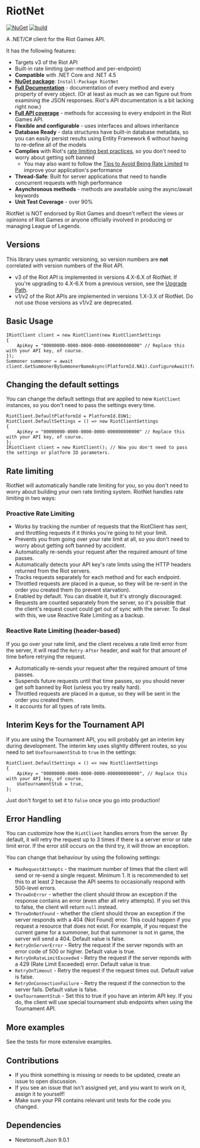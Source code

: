 # RiotNet

[![NuGet](https://img.shields.io/nuget/v/RiotNet.svg)](https://www.nuget.org/packages/RiotNet/) [![build](https://travis-ci.org/aj-r/RiotNet.svg?branch=master)](https://travis-ci.org/aj-r/RiotNet)

A .NET/C# client for the Riot Games API.

It has the following features:
- Targets v3 of the Riot API
- Built-in rate limiting (per-method and per-endpoint)
- **Compatible** with .NET Core and .NET 4.5
- [**NuGet package**](https://www.nuget.org/packages/RiotNet/): `Install-Package RiotNet`
- [**Full Documentation**](http://aj-r.github.io/RiotNet/docs/interface_riot_net_1_1_i_riot_client.html) - documentation of every method and every property of every object. (Or at least as much as we can figure out from examining the JSON responses. Riot's API documentation is a bit lacking right now.)
- [**Full API coverage**](https://github.com/aj-r/RiotNet/wiki/API-Route-Mapping) - methods for accessing to every endpoint in the Riot Games API.
- **Flexible and configurable** - uses interfaces and allows inheritance
- **Database Ready** - data structures have built-in database metadata, so you can easily persist results using Entity Framework 6 without having to re-define all of the models
- **Complies** with Riot's [rate limiting best practices](https://developer.riotgames.com/rate-limiting.html), so you don't need to worry about getting soft banned
  - You may also want to follow the [Tips to Avoid Being Rate Limited](https://developer.riotgames.com/rate-limiting.html) to improve your application's performance
- **Thread-Safe**: Built for server applications that need to handle concurrent requests with high performance
- **Asynchronous methods** - methods are awaitable using the async/await keywords
- **Unit Test Coverage** - over 90%

RiotNet is NOT endorsed by Riot Games and doesn't reflect the views or opinions of Riot Games or anyone officially involved in producing or managing League of Legends.

## Versions

This library uses symantic versioning, so version numbers are **not** correlated with version numbers of the Riot API.

- v3 of the Riot API is implemented in versions 4.X-6.X of RiotNet. If you're upgrading to 4.X-6.X from a previous version, see the [Upgrade Path](https://github.com/aj-r/RiotNet/wiki/RiotNet-Upgrade-Path).
- v1/v2 of the Riot APIs are implemented in versions 1.X-3.X of RiotNet. Do not use those versions as v1/v2 are deprecated.

## Basic Usage

```
IRiotClient client = new RiotClient(new RiotClientSettings
{
    ApiKey = "00000000-0000-0000-0000-000000000000" // Replace this with your API key, of course.
});
Summoner summoner = await client.GetSummonerBySummonerNameAsync(PlatformId.NA1).ConfigureAwait(false);
```

## Changing the default settings

You can change the default settings that are applied to new `RiotClient` instances, so you don't need to pass the settings every time.

```
RiotClient.DefaultPlatformId = PlatformId.EUW1;
RiotClient.DefaultSettings = () => new RiotClientSettings
{
    ApiKey = "00000000-0000-0000-0000-000000000000" // Replace this with your API key, of course.
};
IRiotClient client = new RiotClient(); // Now you don't need to pass the settings or platform ID parameters.
```

## Rate limiting

RiotNet will automatically handle rate limiting for you, so you don't need to worry about building your own rate limiting system.
RiotNet handles rate limiting in two ways:

### Proactive Rate Limiting

- Works by tracking the number of requests that the RiotClient has sent, and throttling requests if it thinks you're going to hit your limit.
- Prevents you from going over your rate limit at all, so you don't need to worry about getting soft banned by accident.
- Automatically re-sends your request after the required amount of time passes.
- Automatically detects your API key's rate limits using the HTTP headers returned from the Riot servers.
- Tracks requests separately for each method and for each endpoint.
- Throttled requests are placed in a queue, so they will be re-sent in the order you created them (to prevent starvation).
- Enabled by default. You can disable it, but it's strongly discouraged.
- Requests are counted separately from the server, so it's possible that the client's request count could get out of sync with the server. To deal with this, we use Reactive Rate Limiting as a backup.

### Reactive Rate Limiting (header-based)

If you go over your rate limit, and the client receives a rate limit error from the server, it will read the `Retry-After` header, and wait for that amount of time before retrying the request.

- Automatically re-sends your request after the required amount of time passes.
- Suspends future requests until that time passes, so you should never get soft banned by Riot (unless you try really hard).
- Throttled requests are placed in a queue, so they will be sent in the order you created them.
- It accounts for all types of rate limits.

## Interim Keys for the Tournament API

If you are using the Tournament API, you will probably get an interim key during development. The interim key uses slightly different routes, so you need to set `UseTournamentStub` to `true` in the settings:

```
RiotClient.DefaultSettings = () => new RiotClientSettings
{
    ApiKey = "00000000-0000-0000-0000-000000000000", // Replace this with your API key, of course.
    UseTournamentStub = true,
};
```

Just don't forget to set it to `false` once you go into production!

## Error Handling

You can customize how the `RiotClient` handles errors from the server.
By default, it will retry the request up to 3 times if there is a server error or rate limit error. If the error still occurs on the third try, it will throw an exception.

You can change that behaviour by using the following settings:

- `MaxRequestAttempts` - the maximum number of times that the client will send or re-send a single request. Minimum 1. It is recommended to set this to at least 2 because the API seems to occasionally respond with 500-level errors.
- `ThrowOnError` - whether the client should throw an exception if the response contains an error (even after all retry attempts). If you set this to false, the client will return `null` instead.
- `ThrowOnNotFound` - whether the client should throw an exception if the server responds with a 404 (Not Found) error. This could happen if you request a resource that does not exist. For example, if you request the current game for a summoner, but that summoner is not in game, the server will send a 404. Default value is false.
- `RetryOnServerError` - Retry the request if the server reponds with an error code of 500 or higher. Default value is true.
- `RetryOnRateLimitExceeded` - Retry the request if the server reponds with a 429 (Rate Limit Exceeded) error. Default value is true.
- `RetryOnTimeout` - Retry the request if the request times out. Default value is false.
- `RetryOnConnectionFailure` - Retry the request if the connection to the server fails. Default value is false.
- `UseTournamentStub` - Set this to true if you have an interim API key. If you do, the client will use special tournament stub endpoints when using the Tournament API.

## More examples

See the tests for more extensive examples.

## Contributions

- If you think something is missing or needs to be updated, create an issue to open discussion.
- If you see an issue that isn't assigned yet, and you want to work on it, assign it to yourself!
- Make sure your PR contains relevant unit tests for the code you changed.

## Dependencies

- Newtonsoft.Json 9.0.1
